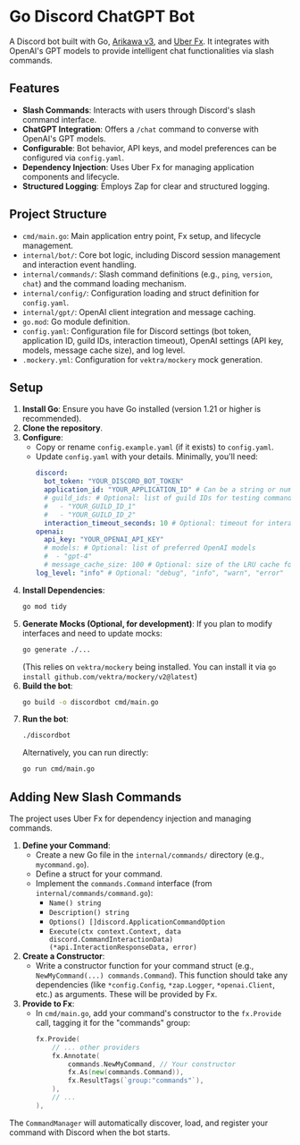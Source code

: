 <!-- filepath: /root/Dev/go-discord-chatgpt/README.md -->
# Go Discord ChatGPT Bot

A Discord bot built with Go, [Arikawa v3](https://github.com/diamondburned/arikawa), and [Uber Fx](https://github.com/uber-go/fx). It integrates with OpenAI's GPT models to provide intelligent chat functionalities via slash commands.

## Features

*   **Slash Commands**: Interacts with users through Discord's slash command interface.
*   **ChatGPT Integration**: Offers a `/chat` command to converse with OpenAI's GPT models.
*   **Configurable**: Bot behavior, API keys, and model preferences can be configured via `config.yaml`.
*   **Dependency Injection**: Uses Uber Fx for managing application components and lifecycle.
*   **Structured Logging**: Employs Zap for clear and structured logging.

## Project Structure

- `cmd/main.go`: Main application entry point, Fx setup, and lifecycle management.
- `internal/bot/`: Core bot logic, including Discord session management and interaction event handling.
- `internal/commands/`: Slash command definitions (e.g., `ping`, `version`, `chat`) and the command loading mechanism.
- `internal/config/`: Configuration loading and struct definition for `config.yaml`.
- `internal/gpt/`: OpenAI client integration and message caching.
- `go.mod`: Go module definition.
- `config.yaml`: Configuration file for Discord settings (bot token, application ID, guild IDs, interaction timeout), OpenAI settings (API key, models, message cache size), and log level.
- `.mockery.yml`: Configuration for `vektra/mockery` mock generation.

## Setup

1.  **Install Go**: Ensure you have Go installed (version 1.21 or higher is recommended).
2.  **Clone the repository**.
3.  **Configure**:
    *   Copy or rename `config.example.yaml` (if it exists) to `config.yaml`.
    *   Update `config.yaml` with your details. Minimally, you'll need:
        ```yaml
        discord:
          bot_token: "YOUR_DISCORD_BOT_TOKEN"
          application_id: "YOUR_APPLICATION_ID" # Can be a string or number
          # guild_ids: # Optional: list of guild IDs for testing commands
          #   - "YOUR_GUILD_ID_1"
          #   - "YOUR_GUILD_ID_2"
          interaction_timeout_seconds: 10 # Optional: timeout for interactions
        openai:
          api_key: "YOUR_OPENAI_API_KEY"
          # models: # Optional: list of preferred OpenAI models
          #  - "gpt-4"
          # message_cache_size: 100 # Optional: size of the LRU cache for message history
        log_level: "info" # Optional: "debug", "info", "warn", "error"
        ```
4.  **Install Dependencies**:
    ```sh
    go mod tidy
    ```
5.  **Generate Mocks (Optional, for development)**:
    If you plan to modify interfaces and need to update mocks:
    ```sh
    go generate ./...
    ```
    (This relies on `vektra/mockery` being installed. You can install it via `go install github.com/vektra/mockery/v2@latest`)
6.  **Build the bot**:
    ```sh
    go build -o discordbot cmd/main.go
    ```
7.  **Run the bot**:
    ```sh
    ./discordbot
    ```
    Alternatively, you can run directly:
    ```sh
    go run cmd/main.go
    ```

## Adding New Slash Commands

The project uses Uber Fx for dependency injection and managing commands.

1.  **Define your Command**:
    *   Create a new Go file in the `internal/commands/` directory (e.g., `mycommand.go`).
    *   Define a struct for your command.
    *   Implement the `commands.Command` interface (from `internal/commands/command.go`):
        *   `Name() string`
        *   `Description() string`
        *   `Options() []discord.ApplicationCommandOption`
        *   `Execute(ctx context.Context, data discord.CommandInteractionData) (*api.InteractionResponseData, error)`
2.  **Create a Constructor**:
    *   Write a constructor function for your command struct (e.g., `NewMyCommand(...) commands.Command`). This function should take any dependencies (like `*config.Config`, `*zap.Logger`, `*openai.Client`, etc.) as arguments. These will be provided by Fx.
3.  **Provide to Fx**:
    *   In `cmd/main.go`, add your command's constructor to the `fx.Provide` call, tagging it for the "commands" group:
        ```go
        fx.Provide(
            // ... other providers
            fx.Annotate(
                commands.NewMyCommand, // Your constructor
                fx.As(new(commands.Command)),
                fx.ResultTags(`group:"commands"`),
            ),
            // ...
        ),
        ```
The `CommandManager` will automatically discover, load, and register your command with Discord when the bot starts.
